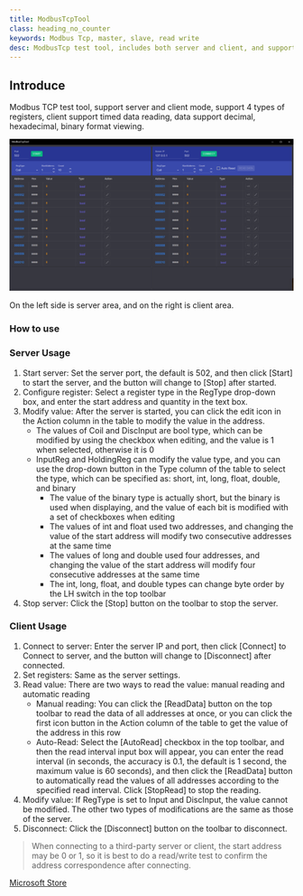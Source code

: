 ```yaml
---
title: ModbusTcpTool
class: heading_no_counter
keywords: Modbus Tcp, master, slave, read write
desc: ModbusTcp test tool, includes both server and client, and supports coil and register read and write operations
---
```


## Introduce

Modbus TCP test tool, support server and client mode, support 4 types of registers, client support timed data reading, data support decimal, hexadecimal, binary format viewing.

![](../assets/images/TestTools/ModbusTcpTool1.png)

On the left side is server area, and on the right is client area.

### How to use

### Server Usage
1. Start server: Set the server port, the default is 502, and then click [Start] to start the server, and the button will change to [Stop] after started.
2. Configure register: Select a register type in the RegType drop-down box, and enter the start address and quantity in the text box.
3. Modify value: After the server is started, you can click the edit icon in the Action column in the table to modify the value in the address.
   * The values of Coil and DiscInput are bool type, which can be modified by using the checkbox when editing, and the value is 1 when selected, otherwise it is 0
   * InputReg and HoldingReg can modify the value type, and you can use the drop-down button in the Type column of the table to select the type, which can be specified as: short, int, long, float, double, and binary
     * The value of the binary type is actually short, but the binary is used when displaying, and the value of each bit is modified with a set of checkboxes when editing
     * The values of int and float used two addresses, and changing the value of the start address will modify two consecutive addresses at the same time
     * The values of long and double used four addresses, and changing the value of the start address will modify four consecutive addresses at the same time
     * The int, long, float, and double types can change byte order by the LH switch in the top toolbar
4. Stop server: Click the [Stop] button on the toolbar to stop the server.

### Client Usage
1. Connect to server: Enter the server IP and port, then click [Connect] to Connect to server, and the button will change to [Disconnect] after connected.
2. Set registers: Same as the server settings.
3. Read value: There are two ways to read the value: manual reading and automatic reading
   * Manual reading: You can click the [ReadData] button on the top toolbar to read the data of all addresses at once, or you can click the first icon button in the Action column of the table to get the value of the address in this row
   * Auto-Read: Select the [AutoRead] checkbox in the top toolbar, and then the read interval input box will appear, you can enter the read interval (in seconds, the accuracy is 0.1, the default is 1 second, the maximum value is 60 seconds), and then click the [ReadData] button to automatically read the values of all addresses according to the specified read interval. Click [StopRead] to stop the reading.
4. Modify value: If RegType is set to Input and DiscInput, the value cannot be modified. The other two types of modifications are the same as those of the server.
5. Disconnect: Click the [Disconnect] button on the toolbar to disconnect.

> When connecting to a third-party server or client, the start address may be 0 or 1, so it is best to do a read/write test to confirm the address correspondence after connecting.

[Microsoft Store](https://apps.microsoft.com/detail/9NZTLN2M1RL8)